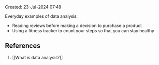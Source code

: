 Created: 23-Jul-2024 07:48

Everyday examples of data analysis:
* Reading reviews before making a decision to purchase a product
* Using a fitness tracker to count your steps so that you can stay healthy
## References
1. [[What is data analysis?]]
